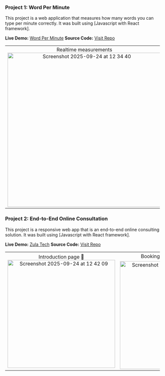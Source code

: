 ### Project 1: Word Per Minute
This project is a web application that measures how many words you can type per minute correctly. It was built using [Javascript with React framework].

**Live Demo:** [Word Per Minute](https://wordperminute.web.app/)     **Source Code:** [Visit Repo](https://github.com/khongorzulkhenchbish/wordperminute)

<table>
  <tr>
    <td align="center">
      Realtime measurements
      <br>
      <img src="https://github.com/user-attachments/assets/6dc3b201-03b8-4950-8ff9-d0346b36393e" alt="Screenshot 2025-09-24 at 12 34 40" height="500">
    </td>
    <td align="center">
      Test Result
      <br>
      <img src="https://github.com/user-attachments/assets/716e0c60-b040-4570-8b37-7a6538b900d5" alt="Screenshot 2025-09-24 at 12 34 40" height="500">
    </td>
  </tr>
</table>


### Project 2: End-to-End Online Consultation
This project is a responsive web app that is an end-to-end online consulting solution. It was built using [Javascript with React framework].

**Live Demo:** [Zula Tech](https://zulatech.web.app/)      **Source Code:** [Visit Repo](https://github.com/khongorzulkhenchbish/consulting-app-zula)

<table>
  <tr>
    <td align="center">
      Introduction page 👋
      <br>
      <img src="https://github.com/user-attachments/assets/8875cf57-b1d9-4ba4-93ee-7fa435d58b02" alt="Screenshot 2025-09-24 at 12 42 09" height="350">
    </td>
    <td align="center">
      Booking 📅 and Feedback 💬⭐
      <br>
      <img src="https://github.com/user-attachments/assets/a195f276-26d4-4a00-9175-55231c7a9cff" alt="Screenshot 2025-09-24 at 12 34 40" height="350">
    </td>
    <td align="center">
      Send Feedback 📤
      <br>
      <img src="https://github.com/user-attachments/assets/cde061a1-44cd-4fd2-bafc-f5820abdf9fd" alt="Screenshot 2025-09-24 at 12 34 40" width="350">
    </td>
  </tr>
</table>

